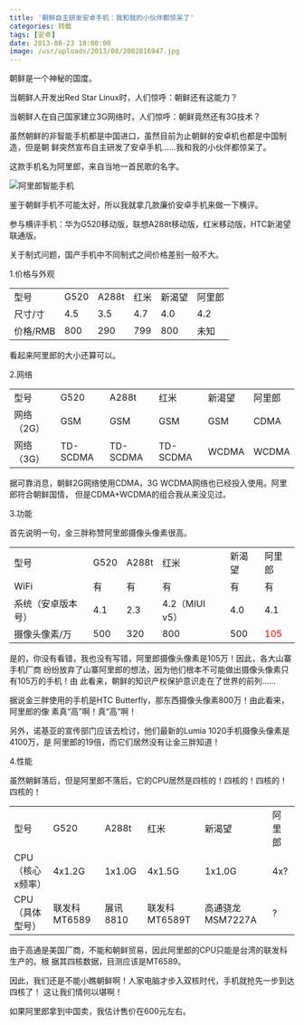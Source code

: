 ```yaml
---
title: '朝鲜自主研发安卓手机：我和我的小伙伴都惊呆了'
categories: 转载
tags: [安卓]
date: 2013-08-23 18:00:00
image: /usr/uploads/2013/08/2002816947.jpg
---
```


朝鲜是一个神秘的国度。

当朝鲜人开发出Red Star Linux时，人们惊呼：朝鲜还有这能力？

当朝鲜人在自己国家建立3G网络时，人们惊呼：朝鲜竟然还有3G技术？

虽然朝鲜的非智能手机都是中国进口，虽然目前为止朝鲜的安卓机也都是中国制造，但是朝
鲜突然宣布自主研发了安卓手机……我和我的小伙伴都惊呆了。

这款手机名为阿里郎，来自当地一首民歌的名字。

![阿里郎智能手机](/usr/uploads/2013/08/2002816947.jpg)

鉴于朝鲜手机不可能太好，所以我就拿几款廉价安卓手机来做一下横评。

参与横评手机：华为G520移动版，联想A288t移动版，红米移动版，HTC新渴望联通版。

关于制式问题，国产手机中不同制式之间价格差别一般不大。

1.价格与外观

<table>
<tr><td>型号</td><td>G520</td><td>A288t</td><td>红米</td><td>新渴望</td><td>阿里郎</td></tr>
<tr><td>尺寸/寸</td><td>4.5</td><td>3.5</td><td>4.7</td><td>4.0</td><td>4.2</td></tr>
<tr><td>价格/RMB</td><td>800</td><td>290</td><td>799</td><td>800</td><td>未知</td></tr>
</table>

看起来阿里郎的大小还算可以。

2.网络

<table>
<tr><td>型号</td><td>G520</td><td>A288t</td><td>红米</td><td>新渴望</td><td>阿里郎</td></tr>
<tr><td>网络（2G）</td><td>GSM</td><td>GSM</td><td>GSM</td><td>GSM</td><td>CDMA</td></tr>
<tr><td>网络（3G）</td><td>TD-SCDMA</td><td>TD-SCDMA</td><td>TD-SCDMA</td><td>WCDMA</td><td>WCDMA</td></tr>
</table>

据可靠消息，朝鲜2G网络使用CDMA，3G WCDMA网络也已经投入使用。阿里郎符合朝鲜国情，
但是CDMA+WCDMA的组合我从来没见过。

3.功能

首先说明一句，金三胖称赞阿里郎摄像头像素很高。

<table>
<tr><td>型号</td><td>G520</td><td>A288t</td><td>红米</td><td>新渴望</td><td>阿里郎</td></tr>
<tr><td>WiFi</td><td>有</td><td>有</td><td>有</td><td>有</td><td>有</td></tr>
<tr><td>系统（安卓版本号）</td><td>4.1</td><td>2.3</td><td>4.2（MIUI v5）</td><td>4.0</td><td>4.1</td></tr>
<tr><td>摄像头像素/万</td><td>500</td><td>320</td><td>800</td><td>500</td><td style="color:red">105</td></tr>
</table>

是的，你没有看错，我也没有写错，阿里郎摄像头像素是105万！因此，各大山寨手机厂商
纷纷放弃了山寨阿里郎的想法，因为他们根本不可能做出摄像头像素只有105万的手机！由
此看来，朝鲜的知识产权保护意识走在了世界的前列……

据说金三胖使用的手机是HTC Butterfly，那东西摄像头像素800万！由此看来，阿里郎的像
素真“高”啊！真“高”啊！

另外，诺基亚的宣传部门应该去检讨，他们最新的Lumia 1020手机摄像头像素是4100万，是
阿里郎的19倍，而它们居然没有让金三胖知道！

4.性能

虽然朝鲜落后，但是阿里郎不落后，它的CPU居然是四核的！四核的！四核的！四核的！

<table>
<tr><td>型号</td><td>G520</td><td>A288t</td><td>红米</td><td>新渴望</td><td>阿里郎</td></tr>
<tr><td>CPU（核心x频率）</td><td>4x1.2G</td><td>1x1.0G</td><td>4x1.5G</td><td>1x1.0G</td><td>4x?</td></tr>
<tr><td>CPU（具体型号）</td><td>联发科MT6589</td><td>展讯8810</td><td>联发科MT6589T</td><td>高通骁龙MSM7227A</td><td>?</td></tr>
</table>

由于高通是美国厂商，不能和朝鲜贸易，因此阿里郎的CPU只能是台湾的联发科生产的。根
据其四核数据，目测应该是MT6589。

因此，我们还是不能小瞧朝鲜啊！人家电脑才步入双核时代，手机就抢先一步到达四核了！
这让我们情何以堪啊！

如果阿里郎拿到中国卖，我估计售价在600元左右。
